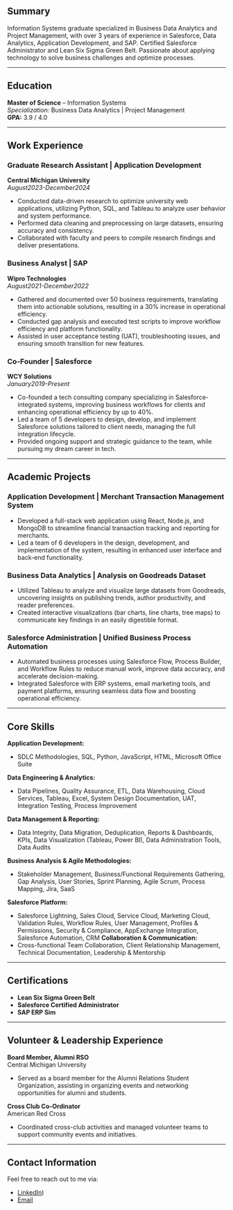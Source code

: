 ## Summary
Information Systems graduate specialized in Business Data Analytics and Project Management, with over 3 years of experience in Salesforce, Data Analytics, Application Development, and SAP. Certified Salesforce Administrator and Lean Six Sigma Green Belt. Passionate about applying technology to solve business challenges and optimize processes.

---

## Education
**Master of Science** – Information Systems  
*Specialization:* Business Data Analytics | Project Management  
**GPA:** 3.9 / 4.0  

---

## Work Experience

### Graduate Research Assistant | Application Development  
**Central Michigan University**  
*August2023-December2024*  
- Conducted data-driven research to optimize university web applications, utilizing Python, SQL, and Tableau to analyze user behavior and system performance.
- Performed data cleaning and preprocessing on large datasets, ensuring accuracy and consistency.
- Collaborated with faculty and peers to compile research findings and deliver presentations.

### Business Analyst | SAP  
**Wipro Technologies**  
*August2021-December2022*  
- Gathered and documented over 50 business requirements, translating them into actionable solutions, resulting in a 30% increase in operational efficiency.
- Conducted gap analysis and executed test scripts to improve workflow efficiency and platform functionality.
- Assisted in user acceptance testing (UAT), troubleshooting issues, and ensuring smooth transition for new features.

### Co-Founder | Salesforce  
**WCY Solutions**  
*January2019-Present*  
- Co-founded a tech consulting company specializing in Salesforce-integrated systems, improving business workflows for clients and enhancing operational efficiency by up to 40%.
- Led a team of 5 developers to design, develop, and implement Salesforce solutions tailored to client needs, managing the full integration lifecycle.
- Provided ongoing support and strategic guidance to the team, while pursuing my dream career in tech.

---

## Academic Projects

### Application Development | Merchant Transaction Management System
- Developed a full-stack web application using React, Node.js, and MongoDB to streamline financial transaction tracking and reporting for merchants.
- Led a team of 6 developers in the design, development, and implementation of the system, resulting in enhanced user interface and back-end functionality.

### Business Data Analytics | Analysis on Goodreads Dataset
- Utilized Tableau to analyze and visualize large datasets from Goodreads, uncovering insights on publishing trends, author productivity, and reader preferences.
- Created interactive visualizations (bar charts, line charts, tree maps) to communicate key findings in an easily digestible format.

### Salesforce Administration | Unified Business Process Automation
- Automated business processes using Salesforce Flow, Process Builder, and Workflow Rules to reduce manual work, improve data accuracy, and accelerate decision-making.
- Integrated Salesforce with ERP systems, email marketing tools, and payment platforms, ensuring seamless data flow and boosting operational efficiency.

---
## Core Skills

**Application Development:**  
- SDLC Methodologies, SQL, Python, JavaScript, HTML, Microsoft Office Suite

**Data Engineering & Analytics:**  
- Data Pipelines, Quality Assurance, ETL, Data Warehousing, Cloud Services, Tableau, Excel, System Design Documentation, UAT, Integration Testing, Process Improvement

**Data Management & Reporting:**  
- Data Integrity, Data Migration, Deduplication, Reports & Dashboards, KPIs, Data Visualization (Tableau, Power BI), Data Administration Tools, Data Audits

**Business Analysis & Agile Methodologies:**  
- Stakeholder Management, Business/Functional Requirements Gathering, Gap Analysis, User Stories, Sprint Planning, Agile Scrum, Process Mapping, Jira, SaaS

**Salesforce Platform:**  
- Salesforce Lightning, Sales Cloud, Service Cloud, Marketing Cloud, Validation Rules, Workflow Rules, User Management, Profiles & Permissions, Security & Compliance, AppExchange Integration, Salesforce Automation, CRM
**Collaboration & Communication:**  
- Cross-functional Team Collaboration, Client Relationship Management, Technical Documentation, Leadership & Mentorship

---

## Certifications
- **Lean Six Sigma Green Belt**
- **Salesforce Certified Administrator**
- **SAP ERP Sim**

---

## Volunteer & Leadership Experience

**Board Member, Alumni RSO**  
Central Michigan University  
- Served as a board member for the Alumni Relations Student Organization, assisting in organizing events and networking opportunities for alumni and students.

**Cross Club Co-Ordinator**  
American Red Cross  
- Coordinated cross-club activities and managed volunteer teams to support community events and initiatives.

---

## Contact Information
Feel free to reach out to me via:  
- [LinkedIn](https://www.linkedin.com/in/anjaligujjar/))  
- [Email](anjali.gujjarag13@gmail.com)  

